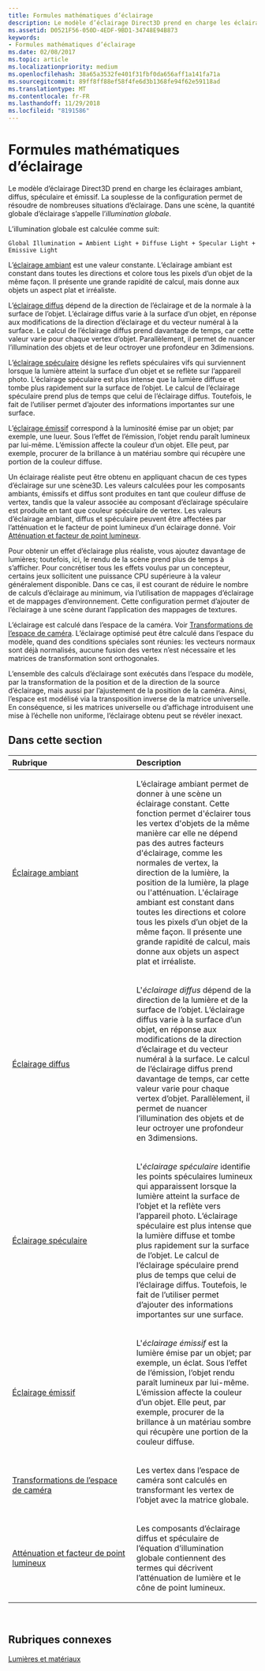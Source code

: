 ```yaml
---
title: Formules mathématiques d’éclairage
description: Le modèle d’éclairage Direct3D prend en charge les éclairages ambiant, diffus, spéculaire et émissif. La souplesse de la configuration permet de résoudre de nombreuses situations d’éclairage. Dans une scène, la quantité globale d’éclairage s’appelle l’illumination globale.
ms.assetid: D0521F56-050D-4EDF-9BD1-34748E94B873
keywords:
- Formules mathématiques d’éclairage
ms.date: 02/08/2017
ms.topic: article
ms.localizationpriority: medium
ms.openlocfilehash: 38a65a3532fe401f31fbf0da656aff1a141fa71a
ms.sourcegitcommit: 89ff8ff88ef58f4fe6d3b1368fe94f62e59118ad
ms.translationtype: MT
ms.contentlocale: fr-FR
ms.lasthandoff: 11/29/2018
ms.locfileid: "8191586"
---
```

# <a name="mathematics-of-lighting"></a>Formules mathématiques d’éclairage


Le modèle d’éclairage Direct3D prend en charge les éclairages ambiant, diffus, spéculaire et émissif. La souplesse de la configuration permet de résoudre de nombreuses situations d’éclairage. Dans une scène, la quantité globale d’éclairage s’appelle l’*illumination globale*.

L’illumination globale est calculée comme suit:

```
Global Illumination = Ambient Light + Diffuse Light + Specular Light + Emissive Light 
```

L’[éclairage ambiant](ambient-lighting.md) est une valeur constante. L’éclairage ambiant est constant dans toutes les directions et colore tous les pixels d’un objet de la même façon. Il présente une grande rapidité de calcul, mais donne aux objets un aspect plat et irréaliste.

L’[éclairage diffus](diffuse-lighting.md) dépend de la direction de l’éclairage et de la normale à la surface de l’objet. L’éclairage diffus varie à la surface d’un objet, en réponse aux modifications de la direction d’éclairage et du vecteur numéral à la surface. Le calcul de l’éclairage diffus prend davantage de temps, car cette valeur varie pour chaque vertex d’objet. Parallèlement, il permet de nuancer l’illumination des objets et de leur octroyer une profondeur en 3dimensions.

L’[éclairage spéculaire](specular-lighting.md) désigne les reflets spéculaires vifs qui surviennent lorsque la lumière atteint la surface d’un objet et se reflète sur l’appareil photo. L’éclairage spéculaire est plus intense que la lumière diffuse et tombe plus rapidement sur la surface de l’objet. Le calcul de l’éclairage spéculaire prend plus de temps que celui de l’éclairage diffus. Toutefois, le fait de l’utiliser permet d’ajouter des informations importantes sur une surface.

L’[éclairage émissif](emissive-lighting.md) correspond à la luminosité émise par un objet; par exemple, une lueur. Sous l’effet de l’émission, l’objet rendu paraît lumineux par lui-même. L’émission affecte la couleur d’un objet. Elle peut, par exemple, procurer de la brillance à un matériau sombre qui récupère une portion de la couleur diffuse.

Un éclairage réaliste peut être obtenu en appliquant chacun de ces types d’éclairage sur une scène3D. Les valeurs calculées pour les composants ambiants, émissifs et diffus sont produites en tant que couleur diffuse de vertex, tandis que la valeur associée au composant d’éclairage spéculaire est produite en tant que couleur spéculaire de vertex. Les valeurs d’éclairage ambiant, diffus et spéculaire peuvent être affectées par l’atténuation et le facteur de point lumineux d’un éclairage donné. Voir [Atténuation et facteur de point lumineux](attenuation-and-spotlight-factor.md).

Pour obtenir un effet d’éclairage plus réaliste, vous ajoutez davantage de lumières; toutefois, ici, le rendu de la scène prend plus de temps à s’afficher. Pour concrétiser tous les effets voulus par un concepteur, certains jeux sollicitent une puissance CPU supérieure à la valeur généralement disponible. Dans ce cas, il est courant de réduire le nombre de calculs d’éclairage au minimum, via l’utilisation de mappages d’éclairage et de mappages d’environnement. Cette configuration permet d’ajouter de l’éclairage à une scène durant l’application des mappages de textures.

L’éclairage est calculé dans l’espace de la caméra. Voir [Transformations de l’espace de caméra](camera-space-transformations.md). L’éclairage optimisé peut être calculé dans l’espace du modèle, quand des conditions spéciales sont réunies: les vecteurs normaux sont déjà normalisés, aucune fusion des vertex n’est nécessaire et les matrices de transformation sont orthogonales.

L’ensemble des calculs d’éclairage sont exécutés dans l’espace du modèle, par la transformation de la position et de la direction de la source d’éclairage, mais aussi par l’ajustement de la position de la caméra. Ainsi, l’espace est modélisé via la transposition inverse de la matrice universelle. En conséquence, si les matrices universelle ou d’affichage introduisent une mise à l’échelle non uniforme, l’éclairage obtenu peut se révéler inexact.

## <a name="span-idin-this-sectionspanin-this-section"></a><span id="in-this-section"></span>Dans cette section


<table>
<colgroup>
<col width="50%" />
<col width="50%" />
</colgroup>
<thead>
<tr class="header">
<th align="left">Rubrique</th>
<th align="left">Description</th>
</tr>
</thead>
<tbody>
<tr class="odd">
<td align="left"><p><a href="ambient-lighting.md">Éclairage ambiant</a></p></td>
<td align="left"><p>L’éclairage ambiant permet de donner à une scène un éclairage constant. Cette fonction permet d'éclairer tous les vertex d'objets de la même manière car elle ne dépend pas des autres facteurs d'éclairage, comme les normales de vertex, la direction de la lumière, la position de la lumière, la plage ou l'atténuation. L'éclairage ambiant est constant dans toutes les directions et colore tous les pixels d’un objet de la même façon. Il présente une grande rapidité de calcul, mais donne aux objets un aspect plat et irréaliste.</p></td>
</tr>
<tr class="even">
<td align="left"><p><a href="diffuse-lighting.md">Éclairage diffus</a></p></td>
<td align="left"><p>L'<em>éclairage diffus</em> dépend de la direction de la lumière et de la surface de l’objet. L’éclairage diffus varie à la surface d’un objet, en réponse aux modifications de la direction d’éclairage et du vecteur numéral à la surface. Le calcul de l’éclairage diffus prend davantage de temps, car cette valeur varie pour chaque vertex d’objet. Parallèlement, il permet de nuancer l’illumination des objets et de leur octroyer une profondeur en 3dimensions.</p></td>
</tr>
<tr class="odd">
<td align="left"><p><a href="specular-lighting.md">Éclairage spéculaire</a></p></td>
<td align="left"><p>L'<em>éclairage spéculaire</em> identifie les points spéculaires lumineux qui apparaissent lorsque la lumière atteint la surface de l’objet et la reflète vers l’appareil photo. L’éclairage spéculaire est plus intense que la lumière diffuse et tombe plus rapidement sur la surface de l’objet. Le calcul de l’éclairage spéculaire prend plus de temps que celui de l’éclairage diffus. Toutefois, le fait de l’utiliser permet d’ajouter des informations importantes sur une surface.</p></td>
</tr>
<tr class="even">
<td align="left"><p><a href="emissive-lighting.md">Éclairage émissif</a></p></td>
<td align="left"><p>L'<em>éclairage émissif</em> est la lumière émise par un objet; par exemple, un éclat. Sous l’effet de l’émission, l’objet rendu paraît lumineux par lui-même. L’émission affecte la couleur d’un objet. Elle peut, par exemple, procurer de la brillance à un matériau sombre qui récupère une portion de la couleur diffuse.</p></td>
</tr>
<tr class="odd">
<td align="left"><p><a href="camera-space-transformations.md">Transformations de l’espace de caméra</a></p></td>
<td align="left"><p>Les vertex dans l’espace de caméra sont calculés en transformant les vertex de l’objet avec la matrice globale.</p></td>
</tr>
<tr class="even">
<td align="left"><p><a href="attenuation-and-spotlight-factor.md">Atténuation et facteur de point lumineux</a></p></td>
<td align="left"><p>Les composants d’éclairage diffus et spéculaire de l’équation d’illumination globale contiennent des termes qui décrivent l’atténuation de lumière et le cône de point lumineux.</p></td>
</tr>
</tbody>
</table>

 

## <a name="span-idrelated-topicsspanrelated-topics"></a><span id="related-topics"></span>Rubriques connexes


[Lumières et matériaux](lights-and-materials.md)

 

 




